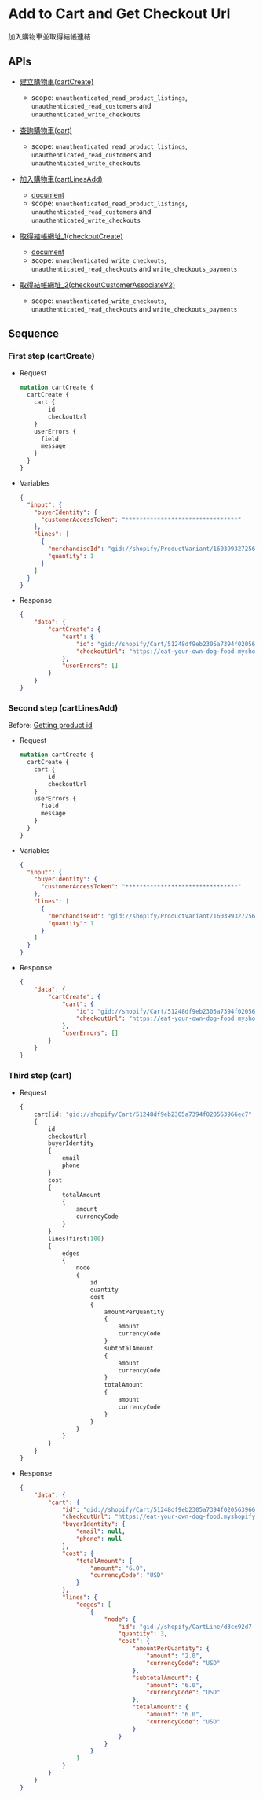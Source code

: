 # Add to Cart and Get Checkout Url

加入購物車並取得結帳連結

## APIs

- [建立購物車(cartCreate)](https://shopify.dev/api/storefront/2022-10/mutations/cartCreate)
  - scope: `unauthenticated_read_product_listings`, `unauthenticated_read_customers` and `unauthenticated_write_checkouts`

- [查詢購物車(cart)](https://shopify.dev/api/storefront/2022-10/queries/cart)
  - scope: `unauthenticated_read_product_listings`, `unauthenticated_read_customers` and `unauthenticated_write_checkouts`

- [加入購物車(cartLinesAdd)](https://shopify.dev/api/storefront/2022-10/mutations/cartLinesAdd)
  - [document](https://shopify.dev/custom-storefronts/cart/manage)
  - scope: `unauthenticated_read_product_listings`, `unauthenticated_read_customers` and `unauthenticated_write_checkouts`

- [取得結帳網址_1(checkoutCreate)](https://shopify.dev/api/storefront/2022-10/mutations/checkoutCreate)
  - [document](https://shopify.dev/custom-storefronts/checkout/create#requirements)
  - scope: `unauthenticated_write_checkouts`, `unauthenticated_read_checkouts` and `write_checkouts_payments`

- [取得結帳網址_2(checkoutCustomerAssociateV2)](https://shopify.dev/api/storefront/2022-10/mutations/checkoutCustomerAssociateV2)
  - scope: `unauthenticated_write_checkouts`, `unauthenticated_read_checkouts` and `write_checkouts_payments`

## Sequence

### First step (cartCreate)

- Request

  ```graphql
  mutation cartCreate {
    cartCreate {
      cart {
          id
          checkoutUrl
      }
      userErrors {
        field
        message
      }
    }
  }
  ```

- Variables

  ```json
  {
    "input": {
      "buyerIdentity": {
        "customerAccessToken": "********************************"
      },
      "lines": [
        {
          "merchandiseId": "gid://shopify/ProductVariant/160399327256",
          "quantity": 1
        }
      ]
    }
  }
  ```

- Response

  ```json
  {
      "data": {
          "cartCreate": {
              "cart": {
                  "id": "gid://shopify/Cart/51248df9eb2305a7394f020563966ec7",
                  "checkoutUrl": "https://eat-your-own-dog-food.myshopify.com/cart/c/51248df9eb2305a7394f020563966ec7"
              },
              "userErrors": []
          }
      }
  }
  ```

### Second step (cartLinesAdd)

Before: [Getting product id](ListAllProducts.md)

- Request

  ```graphql
  mutation cartCreate {
    cartCreate {
      cart {
          id
          checkoutUrl
      }
      userErrors {
        field
        message
      }
    }
  }
  ```

- Variables

  ```json
  {
    "input": {
      "buyerIdentity": {
        "customerAccessToken": "********************************"
      },
      "lines": [
        {
          "merchandiseId": "gid://shopify/ProductVariant/160399327256",
          "quantity": 1
        }
      ]
    }
  }
  ```

- Response

  ```json
  {
      "data": {
          "cartCreate": {
              "cart": {
                  "id": "gid://shopify/Cart/51248df9eb2305a7394f020563966ec7",
                  "checkoutUrl": "https://eat-your-own-dog-food.myshopify.com/cart/c/51248df9eb2305a7394f020563966ec7"
              },
              "userErrors": []
          }
      }
  }
  ```

### Third step (cart)

- Request

  ```graphql
  {
      cart(id: "gid://shopify/Cart/51248df9eb2305a7394f020563966ec7" )
      {
          id
          checkoutUrl
          buyerIdentity
          {
              email
              phone
          }
          cost
          {
              totalAmount
              {
                  amount
                  currencyCode
              }
          }
          lines(first:100)
          {
              edges
              {
                  node
                  {
                      id
                      quantity
                      cost
                      {
                          amountPerQuantity
                          {
                              amount
                              currencyCode
                          }
                          subtotalAmount
                          {
                              amount
                              currencyCode
                          }
                          totalAmount
                          {
                              amount
                              currencyCode
                          }
                      }
                  }
              }
          }
      }
  }
  ```

- Response

  ```json
  {
      "data": {
          "cart": {
              "id": "gid://shopify/Cart/51248df9eb2305a7394f020563966ec7",
              "checkoutUrl": "https://eat-your-own-dog-food.myshopify.com/cart/c/51248df9eb2305a7394f020563966ec7",
              "buyerIdentity": {
                  "email": null,
                  "phone": null
              },
              "cost": {
                  "totalAmount": {
                      "amount": "6.0",
                      "currencyCode": "USD"
                  }
              },
              "lines": {
                  "edges": [
                      {
                          "node": {
                              "id": "gid://shopify/CartLine/d3ce92d7-49a4-41c5-8dcc-265ff1353e76?cart=51248df9eb2305a7394f020563966ec7",
                              "quantity": 3,
                              "cost": {
                                  "amountPerQuantity": {
                                      "amount": "2.0",
                                      "currencyCode": "USD"
                                  },
                                  "subtotalAmount": {
                                      "amount": "6.0",
                                      "currencyCode": "USD"
                                  },
                                  "totalAmount": {
                                      "amount": "6.0",
                                      "currencyCode": "USD"
                                  }
                              }
                          }
                      }
                  ]
              }
          }
      }
  }
  ```
